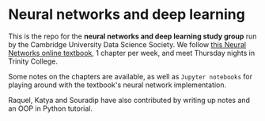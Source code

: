 # Neural networks and deep learning

This is the repo for the **neural networks and deep learning study group** run by the Cambridge University Data Science Society. We follow [this Neural Networks online textbook](http://neuralnetworksanddeeplearning.com), 1 chapter per week, and meet Thursday nights in Trinity College.

Some notes on the chapters are available, as well as `Jupyter notebooks` for playing around with the textbook's neural network implementation.

Raquel, Katya and Souradip have also contributed by writing up notes and an OOP in Python tutorial.

